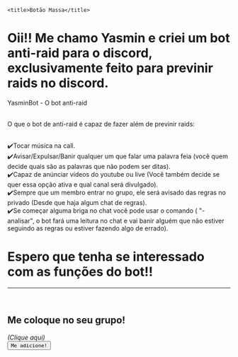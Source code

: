 <head>
    <meta charset="UTF-8">
    <meta http-equiv="X-UA-Compatible" content="IE=edge">
    <meta name="viewport" content="width=device-width, initial-scale=1.0">
    <link rel="stylesheet" type="text/css" href="botaomassacss.css">
    <link rel="shortcut icon" type="img/x-icon" href="favicon (1).ico">


<style>

 .btn:hover{

   background: transparent;
   color: #00ffcb;
   transform: scale(1.5) rotate(360deg);
   box-shadow: 0 0 60px;
   cursor: grab;
   border: 2px solid #00ffcb;

 }

</style>
    <title>Botão Massa</title>
</head>
<body>
     <h1>Oii!! Me chamo Yasmin e criei um bot anti-raid para o discord, exclusivamente feito para previnir raids no discord.</h1>

YasminBot - O bot anti-raid 

<br>O que o bot de anti-raid é capaz de fazer além de previnir raids:

<br>✔️Tocar música na call.
<br>✔️Avisar/Expulsar/Banir qualquer um que falar uma palavra feia (você quem decide quais são as palavras que não podem ser ditas).
<br>✔️Capaz de anúnciar vídeos do youtube ou live (Você também decide se quer essa opção ativa e qual canal será divulgado).
<br>✔️Sempre que um membro entrar no grupo, ele será avisado das regras no privado (Desde que haja algum chat de regras).
<br>✔️Se começar alguma briga no chat você pode usar o comando ( "-analisar", o bot fará uma leitura no chat e vai banir alguém que não estiver seguindo as regras ou estiver fazendo algo de errado).
<br>
<h1>Espero que tenha se interessado com as funções do bot!!</h1>
<hr>
<br><h2>Me coloque no seu grupo!</h2>
<i>(Clique aqui)</i>

  <div class="botao">
<a href="https://www.youtube.com/watch?v=6zNKtUXILx4">
   <button class="btn" 
      
    Me adicione!

   </button>
  
</div>
 

</body>

